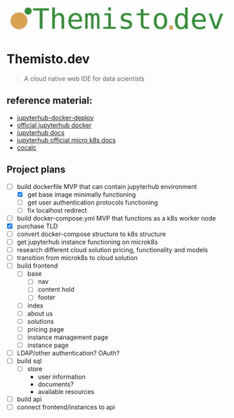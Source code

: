 ![Themisto.dev Logo](./full-logo.png)

# Themisto.dev
> A cloud native web IDE for data scientists


## reference material:
 - [jupyterhub-docker-deploy](https://github.com/jupyterhub/jupyterhub-deploy-docker)
 - [official jupyterhub docker](https://hub.docker.com/r/jupyterhub/jupyterhub)
 - [jupyterhub docs](https://jupyterhub.readthedocs.io/en/stable/quickstart-docker.html)
 - [jupyterhub official micro k8s docs](https://zero-to-jupyterhub.readthedocs.io/en/latest/kubernetes/other-infrastructure/step-zero-microk8s.html)
 - [cocalc](https://github.com/sagemathinc/cocalc-docker)

 ## Project plans
 - [ ] build dockerfile MVP that can contain jupyterhub environment
   - [x] get base image minimally functioning
   - [ ] get user authentication protocols functioning
   - [ ] fix localhost redirect
 - [ ] build docker-compose.yml MVP that functions as a k8s worker node
 - [x] purchase TLD
 - [ ] convert docker-compose structure to k8s structure
 - [ ] get jupyterhub instance functioning on microk8s
 - [ ] research different cloud solution pricing, functionality and models
 - [ ] transition from microk8s to cloud solution
 - [ ] build frontend
   - [ ] base
     - [ ] nav
     - [ ] content hold
     - [ ] footer
   - [ ] index
   - [ ] about us
   - [ ] solutions
   - [ ] pricing page
   - [ ] instance management page
   - [ ] instance page
 - [ ] LDAP/other authentication? OAuth?
 - [ ] build sql
   - [ ] store
     - user information
     - documents?
     - available resources
 - [ ] build api
 - [ ] connect frontend/instances to api